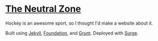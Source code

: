 [The Neutral Zone](http://theneutralzone.surge.sh)
================

Hockey is an awesome sport, so I thought I'd make a website about it.

Built using [Jekyll](http://jekyllrb.com), [Foundation](http://foundation.zurb.com), and [Grunt](http://gruntjs.com). Deployed with [Surge](http://surge.sh).
